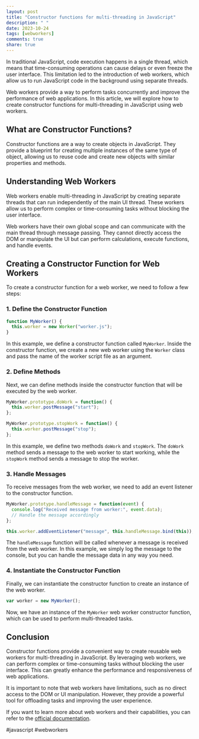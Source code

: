 ```yaml
---
layout: post
title: "Constructor functions for multi-threading in JavaScript"
description: " "
date: 2023-10-24
tags: [webworkers]
comments: true
share: true
---
```


In traditional JavaScript, code execution happens in a single thread, which means that time-consuming operations can cause delays or even freeze the user interface. This limitation led to the introduction of web workers, which allow us to run JavaScript code in the background using separate threads. 

Web workers provide a way to perform tasks concurrently and improve the performance of web applications. In this article, we will explore how to create constructor functions for multi-threading in JavaScript using web workers.

## What are Constructor Functions?

Constructor functions are a way to create objects in JavaScript. They provide a blueprint for creating multiple instances of the same type of object, allowing us to reuse code and create new objects with similar properties and methods.

## Understanding Web Workers

Web workers enable multi-threading in JavaScript by creating separate threads that can run independently of the main UI thread. These workers allow us to perform complex or time-consuming tasks without blocking the user interface.

Web workers have their own global scope and can communicate with the main thread through message passing. They cannot directly access the DOM or manipulate the UI but can perform calculations, execute functions, and handle events.

## Creating a Constructor Function for Web Workers

To create a constructor function for a web worker, we need to follow a few steps:

### 1. Define the Constructor Function

```javascript
function MyWorker() {
  this.worker = new Worker("worker.js");
}
```

In this example, we define a constructor function called `MyWorker`. Inside the constructor function, we create a new web worker using the `Worker` class and pass the name of the worker script file as an argument.

### 2. Define Methods

Next, we can define methods inside the constructor function that will be executed by the web worker.

```javascript
MyWorker.prototype.doWork = function() {
  this.worker.postMessage("start");
};

MyWorker.prototype.stopWork = function() {
  this.worker.postMessage("stop");
};
```

In this example, we define two methods `doWork` and `stopWork`. The `doWork` method sends a message to the web worker to start working, while the `stopWork` method sends a message to stop the worker.

### 3. Handle Messages

To receive messages from the web worker, we need to add an event listener to the constructor function.

```javascript
MyWorker.prototype.handleMessage = function(event) {
  console.log("Received message from worker:", event.data);
  // Handle the message accordingly
};

this.worker.addEventListener("message", this.handleMessage.bind(this));
```

The `handleMessage` function will be called whenever a message is received from the web worker. In this example, we simply log the message to the console, but you can handle the message data in any way you need.

### 4. Instantiate the Constructor Function

Finally, we can instantiate the constructor function to create an instance of the web worker.

```javascript
var worker = new MyWorker();
```

Now, we have an instance of the `MyWorker` web worker constructor function, which can be used to perform multi-threaded tasks.

## Conclusion

Constructor functions provide a convenient way to create reusable web workers for multi-threading in JavaScript. By leveraging web workers, we can perform complex or time-consuming tasks without blocking the user interface. This can greatly enhance the performance and responsiveness of web applications.

It is important to note that web workers have limitations, such as no direct access to the DOM or UI manipulation. However, they provide a powerful tool for offloading tasks and improving the user experience.

If you want to learn more about web workers and their capabilities, you can refer to the [official documentation](https://developer.mozilla.org/en-US/docs/Web/API/Web_Workers_API/Using_web_workers). 

\#javascript #webworkers